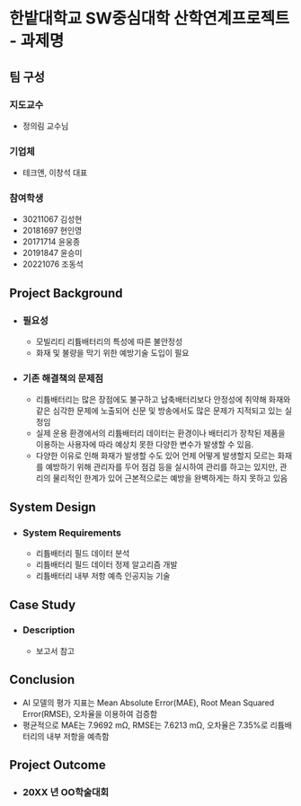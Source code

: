 # 한밭대학교 SW중심대학 산학연계프로젝트 - 과제명

## **팀 구성**
### 지도교수
 - 정의림 교수님

### 기업체 
 - 테크앤, 이창석 대표

### 참여학생
 - 30211067 김성현
 - 20181697 현인영 
 - 20171714 윤웅종
 - 20191847 윤승미
 - 20221076 조동석

## Project Background
- ### 필요성
  - 모빌리티 리튬배터리의 특성에 따른 불안정성
  - 화재 및 불량을 막기 위한 예방기술 도입이 필요
- ### 기존 해결책의 문제점
  - 리튬배터리는 많은 장점에도 불구하고 납축배터리보다 안정성에 취약해 화재와 같은 심각한 문제에 노출되어 신문 및 방송에서도 많은 문제가 지적되고 있는 실정임
  - 실제 운용 환경에서의 리튬배터리 데이터는 환경이나 배터리가 장착된 제품을 이용하는 사용자에 따라 예상치 못한 다양한 변수가 발생할 수 있음.
  - 다양한 이유로 인해 화재가 발생할 수도 있어 언제 어떻게 발생할지 모르는 화재를 예방하기 위해 관리자를 두어 점검 등을 실시하여 관리를 하고는 있지만, 관리의 물리적인 한계가 있어 근본적으로는 예방을 완벽하게는 하지 못하고 있음
  
## System Design
  - ### System Requirements
    - 리튬배터리 필드 데이터 분석
    - 리튬배터리 필드 데이터 정제 알고리즘 개발
    - 리튬배터리 내부 저항 예측 인공지능 기술
  
## Case Study
  - ### Description
    - 보고서 참고
  
## Conclusion
  - AI 모델의 평가 지표는 Mean Absolute Error(MAE), Root Mean Squared Error(RMSE), 오차율을 이용하여 검증함
  - 평균적으로 MAE는 7.9692 mΩ, RMSE는 7.6213 mΩ, 오차율은 7.35%로 리튬배터리의 내부 저항을 예측함
  
## Project Outcome
- ### 20XX 년 OO학술대회 
